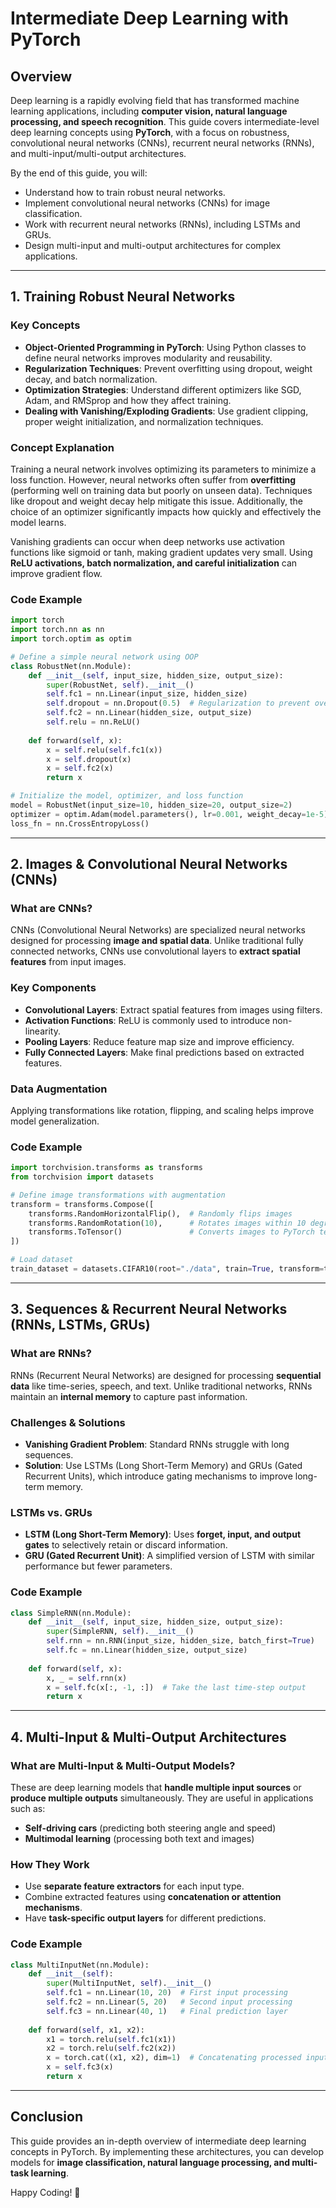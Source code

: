 # Intermediate Deep Learning with PyTorch

## Overview

Deep learning is a rapidly evolving field that has transformed machine learning applications, including **computer vision, natural language processing, and speech recognition**. This guide covers intermediate-level deep learning concepts using **PyTorch**, with a focus on robustness, convolutional neural networks (CNNs), recurrent neural networks (RNNs), and multi-input/multi-output architectures.

By the end of this guide, you will:

- Understand how to train robust neural networks.
- Implement convolutional neural networks (CNNs) for image classification.
- Work with recurrent neural networks (RNNs), including LSTMs and GRUs.
- Design multi-input and multi-output architectures for complex applications.

---

## 1. Training Robust Neural Networks

### **Key Concepts**

- **Object-Oriented Programming in PyTorch**: Using Python classes to define neural networks improves modularity and reusability.
- **Regularization Techniques**: Prevent overfitting using dropout, weight decay, and batch normalization.
- **Optimization Strategies**: Understand different optimizers like SGD, Adam, and RMSprop and how they affect training.
- **Dealing with Vanishing/Exploding Gradients**: Use gradient clipping, proper weight initialization, and normalization techniques.

### **Concept Explanation**

Training a neural network involves optimizing its parameters to minimize a loss function. However, neural networks often suffer from **overfitting** (performing well on training data but poorly on unseen data). Techniques like dropout and weight decay help mitigate this issue. Additionally, the choice of an optimizer significantly impacts how quickly and effectively the model learns.

Vanishing gradients can occur when deep networks use activation functions like sigmoid or tanh, making gradient updates very small. Using **ReLU activations, batch normalization, and careful initialization** can improve gradient flow.

### **Code Example**

```python
import torch
import torch.nn as nn
import torch.optim as optim

# Define a simple neural network using OOP
class RobustNet(nn.Module):
    def __init__(self, input_size, hidden_size, output_size):
        super(RobustNet, self).__init__()
        self.fc1 = nn.Linear(input_size, hidden_size)
        self.dropout = nn.Dropout(0.5)  # Regularization to prevent overfitting
        self.fc2 = nn.Linear(hidden_size, output_size)
        self.relu = nn.ReLU()
    
    def forward(self, x):
        x = self.relu(self.fc1(x))
        x = self.dropout(x)
        x = self.fc2(x)
        return x

# Initialize the model, optimizer, and loss function
model = RobustNet(input_size=10, hidden_size=20, output_size=2)
optimizer = optim.Adam(model.parameters(), lr=0.001, weight_decay=1e-5)  # Weight decay for regularization
loss_fn = nn.CrossEntropyLoss()
```

---

## 2. Images & Convolutional Neural Networks (CNNs)

### **What are CNNs?**

CNNs (Convolutional Neural Networks) are specialized neural networks designed for processing **image and spatial data**. Unlike traditional fully connected networks, CNNs use convolutional layers to **extract spatial features** from input images.

### **Key Components**

- **Convolutional Layers**: Extract spatial features from images using filters.
- **Activation Functions**: ReLU is commonly used to introduce non-linearity.
- **Pooling Layers**: Reduce feature map size and improve efficiency.
- **Fully Connected Layers**: Make final predictions based on extracted features.

### **Data Augmentation**
Applying transformations like rotation, flipping, and scaling helps improve model generalization.

### **Code Example**

```python
import torchvision.transforms as transforms
from torchvision import datasets

# Define image transformations with augmentation
transform = transforms.Compose([
    transforms.RandomHorizontalFlip(),  # Randomly flips images
    transforms.RandomRotation(10),      # Rotates images within 10 degrees
    transforms.ToTensor()               # Converts images to PyTorch tensors
])

# Load dataset
train_dataset = datasets.CIFAR10(root="./data", train=True, transform=transform, download=True)
```

---

## 3. Sequences & Recurrent Neural Networks (RNNs, LSTMs, GRUs)

### **What are RNNs?**

RNNs (Recurrent Neural Networks) are designed for processing **sequential data** like time-series, speech, and text. Unlike traditional networks, RNNs maintain an **internal memory** to capture past information.

### **Challenges & Solutions**

- **Vanishing Gradient Problem**: Standard RNNs struggle with long sequences. 
- **Solution**: Use LSTMs (Long Short-Term Memory) and GRUs (Gated Recurrent Units), which introduce gating mechanisms to improve long-term memory.

### **LSTMs vs. GRUs**

- **LSTM (Long Short-Term Memory)**: Uses **forget, input, and output gates** to selectively retain or discard information.
- **GRU (Gated Recurrent Unit)**: A simplified version of LSTM with similar performance but fewer parameters.

### **Code Example**

```python
class SimpleRNN(nn.Module):
    def __init__(self, input_size, hidden_size, output_size):
        super(SimpleRNN, self).__init__()
        self.rnn = nn.RNN(input_size, hidden_size, batch_first=True)
        self.fc = nn.Linear(hidden_size, output_size)
    
    def forward(self, x):
        x, _ = self.rnn(x)
        x = self.fc(x[:, -1, :])  # Take the last time-step output
        return x
```

---

## 4. Multi-Input & Multi-Output Architectures

### **What are Multi-Input & Multi-Output Models?**

These are deep learning models that **handle multiple input sources** or **produce multiple outputs** simultaneously. They are useful in applications such as:

- **Self-driving cars** (predicting both steering angle and speed)
- **Multimodal learning** (processing both text and images)

### **How They Work**

- Use **separate feature extractors** for each input type.
- Combine extracted features using **concatenation or attention mechanisms**.
- Have **task-specific output layers** for different predictions.

### **Code Example**

```python
class MultiInputNet(nn.Module):
    def __init__(self):
        super(MultiInputNet, self).__init__()
        self.fc1 = nn.Linear(10, 20)  # First input processing
        self.fc2 = nn.Linear(5, 20)   # Second input processing
        self.fc3 = nn.Linear(40, 1)   # Final prediction layer
    
    def forward(self, x1, x2):
        x1 = torch.relu(self.fc1(x1))
        x2 = torch.relu(self.fc2(x2))
        x = torch.cat((x1, x2), dim=1)  # Concatenating processed inputs
        x = self.fc3(x)
        return x
```

---

## Conclusion

This guide provides an in-depth overview of intermediate deep learning concepts in PyTorch. By implementing these architectures, you can develop models for **image classification, natural language processing, and multi-task learning**.

Happy Coding! 🚀

